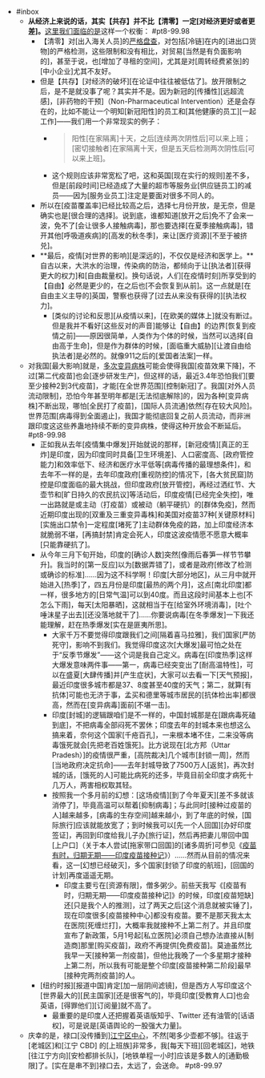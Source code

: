 - #inbox
    - **从经济上来说的话，其实【共存】并不比【清零】一定[对经济更好或者更差]。**[这里我们面临的是](https://zhuanlan.zhihu.com/p/399547458)这样一个权衡： #pt8-99.98
        - 【清零】对[出入海关人员]的[严格盘查](https://zhuanlan.zhihu.com/p/399547458)，对包括[冷链]在内的[进出口货物]的严格检测，这些限制和没有相比，对贸易[当然是有负面影响的]，甚至于说，也[增加了寻租的空间]，尤其是对[周转经费紧张]的[中小企业]尤其不友好。
        - 但是【共存】[对经济的破坏][在论证中往往被低估了]。放开限制之后，是不是就没事了呢？其实并不是。因为新冠的[传播性][远超流感]，[非药物的干预]（Non-Pharmaceutical Intervention）还是会存在的，比如不能让一个明知[新冠阳性]的员工和[其他健康的员工][一起工作]——我们用一个非常现实的例子：
            - > 阳性[在家隔离]十天，之后[连续两次阴性后]可以来上班；[密切接触者]在家隔离十天，但是五天后检测两次阴性后[可以来上班]。
            - 这个规则应该非常宽松了吧，这和英国[现在实行的规则]差不多，但是[前段时间]已经造成了大量的超市等服务业[供应链员工]的减员——因为[服务业员工]注定是要面对很多不同人的。
        - 所以在[疫苗覆盖率]已经比较高之后，选择七月份开放，是无奈，但是确实也是[很合理的选择]。说到底，谁都知道[放开之后]免不了会来一波，免不了[会让很多人接触病毒]，那也要选择[在夏季接触病毒]，错开其他[呼吸道疾病]的[高发的秋冬季]，来让[医疗资源][不至于被挤兑]。
        - **最后，疫情[对世界的影响][是深远的]，不仅仅是经济和医学上。**自古以来，大洪水的治理，传染病的防治，都倾向于让[执法者][获得更大的权力]和[自由裁量权]。换句话说，人们[在疫情时刻]所享受到的【自由】必然是更少的，在之后也[不会恢复到从前]。这一点就是[在自由主义主导的]英国，警察也获得了[过去从来没有获得的][执法权力]。
            - [类似的讨论和反思][从疫情以来]，[在欧美的媒体上]就没有断过。但是我并不看好[这些反对的声音]能够让【自由】的边界[恢复到疫情之前]——原因很简单，人类作为个体的时候，当然可以选择[自由高于生命]，但是作为群体的时候，[面临重大威胁][让渡自由给执法者]是必然的。就像911之后的[爱国者法案]一样。
    - 对我国[最大影响]就是，[多次变异病株](https://www.zhihu.com/question/456287206/answer/1852081547)可能会使得我国[疫苗效果下降]，不过[第二代疫苗]也会[逐步研发生产]，但这样的话，最近3.4年恐怕我们[要至少接种2到3代疫苗]，才能[在全世界范围][控制新冠]了。我国[对外人员流动限制]，恐怕今年甚至明年都是[无法彻底解除]的，因为各种[变异病株]不断出现，哪怕[全民打了疫苗]，[国际人员流通]依然[存在较大风险]。世界范围[病毒得到全面遏止]，我国才能彻底回复之前人员流动，而非洲跟印度这这些养蛊地持续不断的变异病株，使得这种开放会不断延后。 #pt8-99.98
        - 正如我从去年[疫情集中爆发]开始就说的那样，[新冠疫情][真正的王炸]是印度，因为印度同时具备[卫生环境差]、人口密度高、[政府管控能力]和效率低下、经济和医疗水平低等[病毒传播的最理想条件]，和去年不一样的是，去年印度政府[重视防控]的情况下，[各大贫民窟]防控是印度面临的最大挑战，但印度政府[放开管控]，再经过洒红节、大壶节和[旷日持久的农民抗议]等活动后，印度疫情[已经完全失控]，唯一出路就是或主动（打疫苗）或被动（躺平硬抗）的[群体免疫]，然而近期印度出现的[双重及三重变异毒株]和美国对疫苗37种[关键原材料][实施出口禁令]一定程度[堵死了]主动群体免疫的路，加上印度经济本就脆弱不堪，[再搞封禁]肯定会死人，印度这波疫情愿不愿意大概率[只能靠硬抗了]。
        - 从今年三月下旬开始，印度的[确诊人数]突然[像雨后春笋一样节节攀升]。我当时的[第一反应]以为[数据弄错了]，或者是政府[修改了检测或确诊的标准]……因为这不科学啊！印度[大部分地区]，从三月中就开始进入[热季]了，四五月份是印度[最热的两个月]，这点[南北印度]都一样，很多地方的[日常气温]可以到40度。而且这段时间基本上也[不怎么下雨]，每天[太阳暴晒]，这就相当于在[给室外环境消毒]，[吐个唾沫星子出去][还没落地就干了]……你要说病毒[在冬季爆发]一下我还能理解，赶在热季爆发[实在是匪夷所思]。
            - 大家千万不要觉得印度跟我们之间[隔着喜马拉雅]，我们国家[严防死守]，影响不到我们。我觉得印度这次[大爆发]最可怕之处在于“反季节爆发”——这个词是我自己定义。病毒在[印度热季]这样大爆发意味两件事——第一，病毒已经突变出了[耐高温特性]，可以在盛夏[大肆传播]并[产生症状]，大家可以去看一下[天气预报]，最近印度很多城市都是37、8度甚至40度的天气；第二，就算[有抗体]可能也无济于事，孟买和德里等城市居民的[抗体检出率]都很高，然而在[变异病毒]面前[不堪一击]。
            - 印度[封城]的逻辑跟咱们是不一样的，中国封城那是在[跟病毒死磕到底]，不把病毒全部闷死不罢休；印度去年的封城本来也想这么搞来着，奈何这个国家[千疮百孔]，一来根本堵不住，二来没等病毒饿死就会[先把老百姓饿死]。比方说现在[北方邦（Uttar Pradesh）]的疫情很严重，[高院裁决]几个城市[封锁一周]，然而[当地政府决定抗命]——去年封城导致了7500万人[返贫]，再次封城的话，[饿死的人]可能比病死的还多，毕竟目前全印度才病死十几万人，两害相权取其轻。
            - 按照我一个多月前的幻想：[这场疫情][到了今年夏天][差不多就该消停了]，毕竟高温可以帮着[抑制病毒]；与此同时[接种过疫苗的人]越来越多，[病毒的生存空间]越来越小，到了年底的时候，[国际旅行]应该就能放宽了；到时候我可以[先一个人回国][办好印度签证]，再回到印度给我儿子办[旅行证]，然后再把妻儿带回中国[上户口]（关于本人尝试[拖家带口回国]的[诸多周折]可参见《[疫苗有时，归期无期——印度疫苗接种记](https://link.zhihu.com/?target=http%3A//mp.weixin.qq.com/s%3F__biz%3DMzA3ODEyMDQxNg%3D%3D%26mid%3D2664802382%26idx%3D1%26sn%3Dbadde840ae12cb0b3fdb6c3949c6341c%26chksm%3D84669cc1b31115d7884e05770f36fbea57391715521eb98f3f2f89aad1924d8bf9728d779e71%26scene%3D21%23wechat_redirect)》）……然而从目前的情况来看，这一[幻想已经破灭]，多个国家[封锁了印度的航班]，[回国的计划]再度遥遥无期。
                - 印度主要亏在[资源有限]，僧多粥少。前些天我写《[疫苗有时，归期无期——印度疫苗接种记]》的时候，印度[疫苗短缺]还[只是我个人的推测]，过了两天之后[这个消息就被实锤了]，现在印度很多[疫苗接种中心]都没有疫苗。要不是那天我太太在医院[死缠烂打]，大概率我就接种不上第二剂了。并且印度宣布了新政策，5月1号起[私立医院]必须自己想办法直接从[制造商]那里[购买疫苗]，政府不再提供[免费疫苗]。莫迪虽然比我早一天[接种第一剂疫苗]，但他比我晚了一个多星期才接种上第二剂，所以我有可能是整个印度[疫苗接种第二阶段]最早[接种完两剂疫苗]的人。
        - [纽约时报][报道中国]肯定[加一层阴间滤镜]，但是西方人写印度这个[世界最大的][民主国家][还是很客气的]，毕竟印度[受教育人口]也会英语，[得罪他们][订阅量]就不高了。
            - 最重要的是印度人还把握着英语版知乎、Twitter 还有油管的[话语权]，可是说是[英语舆论的一股强大力量]。
    - 庆幸的是，禄口[没传播到][江宁区中心](https://www.zhihu.com/question/478875480)，不然[喝多少壶都不够]。往返于[老城区]和[江宁 CBD] 的[上班族]非常多，我[每天下班][回老城区]，地铁[往江宁方向][安检都排长队]，[地铁单程一小时]应该是多数人的[通勤极限]了。[实在是串不到]禄口去，太远了，会送命。 #pt8-99.97
